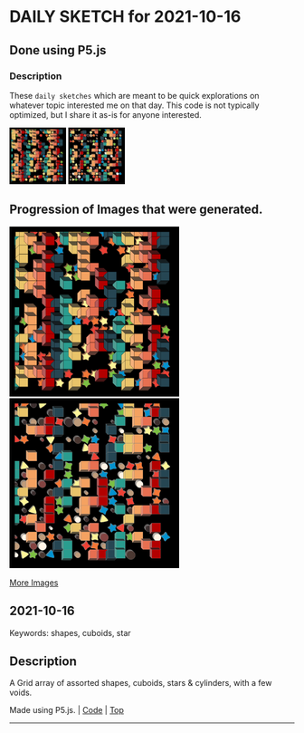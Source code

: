 # DAILY SKETCH for 2021-10-16

## Done using P5.js

### Description

These `daily sketches` which are meant to be quick explorations     on whatever topic interested me on that day. This code is not typically optimized, but I share it as-is     for anyone interested.

<img src = 'images/keep_2021-10-16-10-39-32.png' width = '100'> <img src = 'images/keep_2021-10-16-18-37-19.png' width = '100'> 

## Progression of Images that were generated.

<img src = 'images/keep_2021-10-16-10-39-32.png' width = '300'> 
<img src = 'images/keep_2021-10-16-18-37-19.png' width = '300'> 


[More Images](2021-10-16/images) 


## 2021-10-16
Keywords: shapes, cuboids, star
 

## Description 

 A Grid array of assorted shapes, cuboids, stars & cylinders, with a few voids.
 

Made using P5.js. | [Code](2021/2021-10-16/) | [Top](#daily-sketches) 

-----

